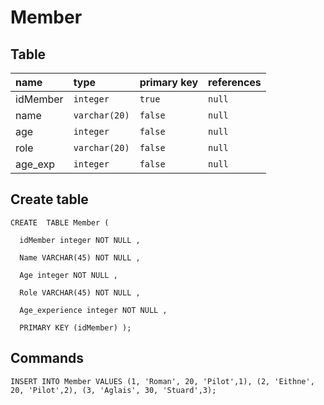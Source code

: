 # Member


## Table

| name           | type           | primary key    | references          |
|:-------------- |:-----------    |:-------------- |:------------------- |
| idMember       | `integer`      | `true`         | `null`              |
| name           | `varchar(20)`  | `false`        | `null`              |
| age            | `integer`      | `false`        | `null`              |
| role           | `varchar(20)`  | `false`        | `null`              |
| age_exp        | `integer`      | `false`        | `null`              |

## Create table
```
CREATE  TABLE Member (

  idMember integer NOT NULL ,

  Name VARCHAR(45) NOT NULL ,

  Age integer NOT NULL ,

  Role VARCHAR(45) NOT NULL ,

  Age_experience integer NOT NULL ,

  PRIMARY KEY (idMember) );
```

## Commands
```
INSERT INTO Member VALUES (1, 'Roman', 20, 'Pilot',1), (2, 'Eithne', 20, 'Pilot',2), (3, 'Aglais', 30, 'Stuard',3);
```